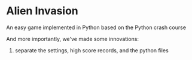 # Alien Invasion
An easy game implemented in Python based on the Python crash course

And more importantly, we've made some innovations:

1. separate the settings, high score records, and the python files
